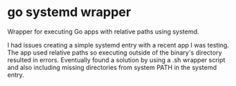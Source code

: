 # go systemd wrapper
Wrapper for executing Go apps with relative paths using systemd.

I had issues creating a simple systemd entry with a recent app I was testing. The app used relative paths so executing outside of the binary's directory resulted in errors. Eventually found a solution by using a .sh wrapper script and also including missing directories from system PATH in the systemd entry.
